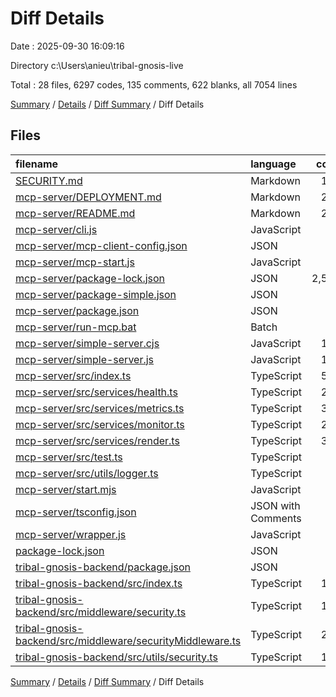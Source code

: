 # Diff Details

Date : 2025-09-30 16:09:16

Directory c:\\Users\\anieu\\tribal-gnosis-live

Total : 28 files,  6297 codes, 135 comments, 622 blanks, all 7054 lines

[Summary](results.md) / [Details](details.md) / [Diff Summary](diff.md) / Diff Details

## Files
| filename | language | code | comment | blank | total |
| :--- | :--- | ---: | ---: | ---: | ---: |
| [SECURITY.md](/SECURITY.md) | Markdown | 180 | 0 | 49 | 229 |
| [mcp-server/DEPLOYMENT.md](/mcp-server/DEPLOYMENT.md) | Markdown | 205 | 0 | 64 | 269 |
| [mcp-server/README.md](/mcp-server/README.md) | Markdown | 207 | 0 | 56 | 263 |
| [mcp-server/cli.js](/mcp-server/cli.js) | JavaScript | 55 | 4 | 12 | 71 |
| [mcp-server/mcp-client-config.json](/mcp-server/mcp-client-config.json) | JSON | 19 | 0 | 0 | 19 |
| [mcp-server/mcp-start.js](/mcp-server/mcp-start.js) | JavaScript | 5 | 3 | 3 | 11 |
| [mcp-server/package-lock.json](/mcp-server/package-lock.json) | JSON | 2,580 | 0 | 1 | 2,581 |
| [mcp-server/package-simple.json](/mcp-server/package-simple.json) | JSON | 15 | 0 | 0 | 15 |
| [mcp-server/package.json](/mcp-server/package.json) | JSON | 44 | 0 | 0 | 44 |
| [mcp-server/run-mcp.bat](/mcp-server/run-mcp.bat) | Batch | 3 | 0 | 0 | 3 |
| [mcp-server/simple-server.cjs](/mcp-server/simple-server.cjs) | JavaScript | 161 | 1 | 15 | 177 |
| [mcp-server/simple-server.js](/mcp-server/simple-server.js) | JavaScript | 161 | 1 | 15 | 177 |
| [mcp-server/src/index.ts](/mcp-server/src/index.ts) | TypeScript | 530 | 22 | 63 | 615 |
| [mcp-server/src/services/health.ts](/mcp-server/src/services/health.ts) | TypeScript | 281 | 10 | 54 | 345 |
| [mcp-server/src/services/metrics.ts](/mcp-server/src/services/metrics.ts) | TypeScript | 312 | 6 | 70 | 388 |
| [mcp-server/src/services/monitor.ts](/mcp-server/src/services/monitor.ts) | TypeScript | 229 | 11 | 41 | 281 |
| [mcp-server/src/services/render.ts](/mcp-server/src/services/render.ts) | TypeScript | 355 | 3 | 55 | 413 |
| [mcp-server/src/test.ts](/mcp-server/src/test.ts) | TypeScript | 44 | 9 | 12 | 65 |
| [mcp-server/src/utils/logger.ts](/mcp-server/src/utils/logger.ts) | TypeScript | 45 | 0 | 6 | 51 |
| [mcp-server/start.mjs](/mcp-server/start.mjs) | JavaScript | 8 | 3 | 4 | 15 |
| [mcp-server/tsconfig.json](/mcp-server/tsconfig.json) | JSON with Comments | 27 | 0 | 0 | 27 |
| [mcp-server/wrapper.js](/mcp-server/wrapper.js) | JavaScript | 21 | 3 | 5 | 29 |
| [package-lock.json](/package-lock.json) | JSON | 76 | 0 | 0 | 76 |
| [tribal-gnosis-backend/package.json](/tribal-gnosis-backend/package.json) | JSON | 4 | 0 | 0 | 4 |
| [tribal-gnosis-backend/src/index.ts](/tribal-gnosis-backend/src/index.ts) | TypeScript | 169 | 14 | 16 | 199 |
| [tribal-gnosis-backend/src/middleware/security.ts](/tribal-gnosis-backend/src/middleware/security.ts) | TypeScript | 198 | 16 | 23 | 237 |
| [tribal-gnosis-backend/src/middleware/securityMiddleware.ts](/tribal-gnosis-backend/src/middleware/securityMiddleware.ts) | TypeScript | 206 | 12 | 19 | 237 |
| [tribal-gnosis-backend/src/utils/security.ts](/tribal-gnosis-backend/src/utils/security.ts) | TypeScript | 157 | 17 | 39 | 213 |

[Summary](results.md) / [Details](details.md) / [Diff Summary](diff.md) / Diff Details